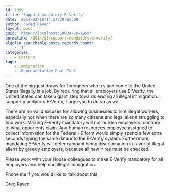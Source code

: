 ```yaml
---
id: 1959
title: 'Support mandatory E-Verify'
date: '2014-03-19T14:57:20-08:00'
author: 'Greg Raven'
layout: post
guid: 'http://localhost:10004/?p=1959'
permalink: /2014/03/support-mandatory-e-verify/
algolia_searchable_posts_records_count:
    - '1'
categories:
    - Letters
tags:
    - immigration
    - 'Representative Paul Cook'
---
```


One of the biggest draws for foreigners who try and come to the United States illegally is a job. By requiring that all employers use E-Verify, the United States can take a giant step towards ending all illegal immigration. I support mandatory E-Verify, I urge you to do so as well.  
  
There are no valid excuses for allowing businesses to hire illegal workers, especially not when there are so many citizens and legal aliens struggling to find work. Making E-Verify mandatory will not burden employers, contrary to what opponents claim. Any human resources employee assigned to collect information for the Federal I-9 form would simply spend a few extra seconds typing the same data into the E-Verify system. Furthermore, mandating E-Verify will deter rampant hiring discrimination in favor of illegal aliens by greedy employers, because all new hires must be checked.

Please work with your House colleagues to make E-Verify mandatory for all employers and help end illegal immigration.

Phone me if you would like to talk about this,

Greg Raven